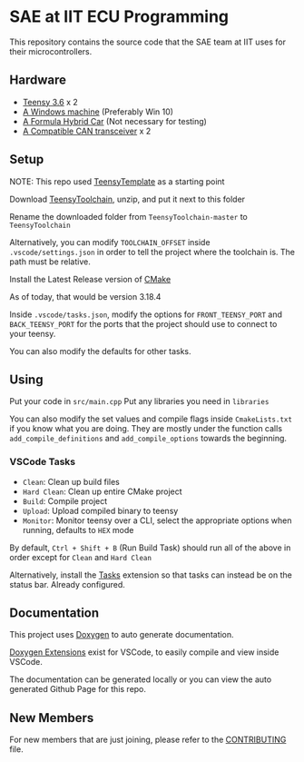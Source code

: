 SAE at IIT ECU Programming
===========================

This repository contains the source code that the SAE team at IIT uses for their microcontrollers.

Hardware
-------

- [Teensy 3.6](https://www.pjrc.com/store/teensy36.html) x 2
- [A Windows machine](https://www.microsoft.com/en-us/windows) (Preferably Win 10)
- [A Formula Hybrid Car](https://bicyclewarehouse.com/collections/hybrid-bikes) (Not necessary for testing)
- [A Compatible CAN transceiver](https://www.amazon.com/SN65HVD230-CAN-Board-Communication-Development/dp/B00KM6XMXO) x 2

Setup
-----

NOTE: This repo used [TeensyTemplate](https://github.com/LeHuman/TeensyTemplate) as a starting point

Download [TeensyToolchain](https://github.com/LeHuman/TeensyToolchain), unzip, and put it next to this folder

Rename the downloaded folder from `TeensyToolchain-master` to `TeensyToolchain`

Alternatively, you can modify `TOOLCHAIN_OFFSET` inside `.vscode/settings.json` in order to tell the project where the toolchain is. The path must be relative.

Install the Latest Release version of [CMake](https://cmake.org/download/)

As of today, that would be version 3.18.4

Inside `.vscode/tasks.json`, modify the options for `FRONT_TEENSY_PORT` and `BACK_TEENSY_PORT` for the ports that the project should use to connect to your teensy.

You can also modify the defaults for other tasks.

Using
-----

Put your code in `src/main.cpp`
Put any libraries you need in `libraries`

You can also modify the set values and compile flags inside `CmakeLists.txt` if you know what you are doing.
They are mostly under the function calls `add_compile_definitions` and `add_compile_options` towards the beginning.

### VSCode Tasks

* `Clean`: Clean up build files
* `Hard Clean`: Clean up entire CMake project
* `Build`: Compile project
* `Upload`: Upload compiled binary to teensy
* `Monitor`: Monitor teensy over a CLI, select the appropriate options when running, defaults to `HEX` mode

By default, `Ctrl + Shift + B` (Run Build Task) should run all of the above in order except for `Clean` and `Hard Clean`

Alternatively, install the [Tasks](https://marketplace.visualstudio.com/items?itemName=actboy168.tasks) extension so that tasks can instead be on the status bar. Already configured.

Documentation
-------------

This project uses [Doxygen](https://www.doxygen.nl/index.html) to auto generate documentation.

[Doxygen Extensions](https://marketplace.visualstudio.com/items?itemName=Isaias.doxygen-pack) exist for VSCode, to easily compile and view inside VSCode.

The documentation can be generated locally or you can view the auto generated Github Page for this repo.

New Members
-----------

For new members that are just joining, please refer to the [CONTRIBUTING](CONTRIBUTING.md) file.
